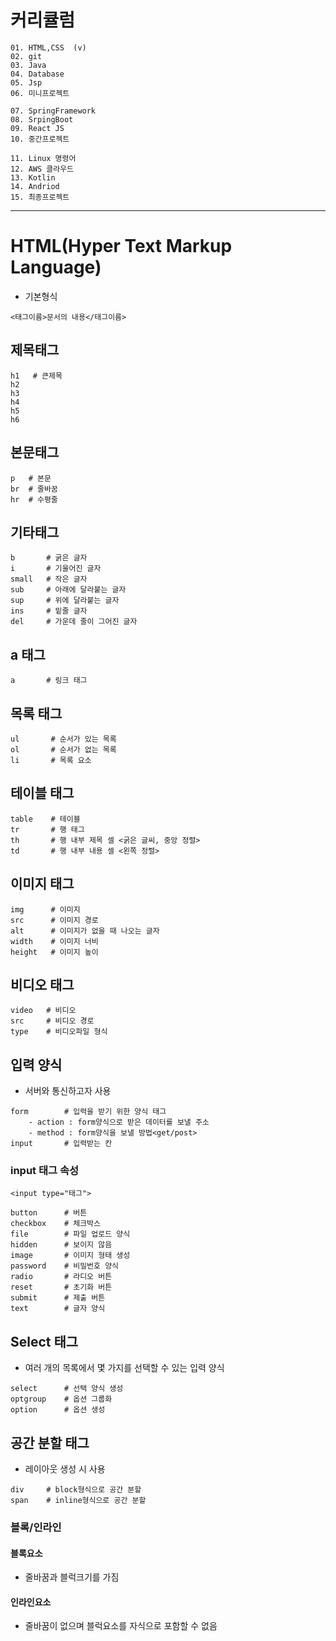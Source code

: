 # 커리큘럼
```
01. HTML,CSS  (v)
02. git
03. Java
04. Database
05. Jsp
06. 미니프로젝트

07. SpringFramework
08. SrpingBoot
09. React JS
10. 중간프로젝트

11. Linux 명령어
12. AWS 클라우드
13. Kotlin
14. Andriod
15. 최종프로젝트
```

---

# HTML(Hyper Text Markup Language)
+ 기본형식
```
<태그이름>문서의 내용</태그이름>
```

## 제목태그
```
h1   # 큰제목
h2
h3
h4
h5
h6
```

## 본문태그
```
p   # 본문
br  # 줄바꿈 
hr  # 수평줄
```

## 기타태그
```
b       # 굵은 글자
i       # 기울어진 글자
small   # 작은 글자
sub     # 아래에 달라붙는 글자
sup     # 위에 달라붙는 글자
ins     # 밑줄 글자
del     # 가운데 줄이 그어진 글자
```

## a 태그
```
a       # 링크 태그
```

## 목록 태그
```
ul       # 순서가 있는 목록
ol       # 순서가 없는 목록
li       # 목록 요소
```

## 테이블 태그
```
table    # 테이블
tr       # 행 태그
th       # 행 내부 제목 셀 <굵은 글씨, 중앙 정렬>
td       # 행 내부 내용 셀 <왼쪽 정렬>
```

## 이미지 태그
```
img      # 이미지
src      # 이미지 경로
alt      # 이미지가 없을 때 나오는 글자
width    # 이미지 너비
height   # 이미지 높이
```

## 비디오 태그
```
video   # 비디오
src     # 비디오 경로
type    # 비디오파일 형식
```

## 입력 양식
+ 서버와 통신하고자 사용
```
form        # 입력을 받기 위한 양식 태그
    - action : form양식으로 받은 데이터를 보낼 주소
    - method : form양식을 보낼 방법<get/post>
input       # 입력받는 칸
```
### input 태그 속성
```
<input type="태그">

button      # 버튼
checkbox    # 체크박스
file        # 파일 업로드 양식
hidden      # 보이지 않음
image       # 이미지 형태 생성
password    # 비밀번호 양식
radio       # 라디오 버튼
reset       # 초기화 버튼
submit      # 제출 버튼
text        # 글자 양식
```

## Select 태그
+ 여러 개의 목록에서 몇 가지를 선택할 수 있는 입력 양식
```
select      # 선택 양식 생성
optgroup    # 옵션 그룹화
option      # 옵션 생성
```

## 공간 분할 태그
+ 레이아웃 생성 시 사용
```
div     # block형식으로 공간 분할
span    # inline형식으로 공간 분할
```

### 블록/인라인
#### 블록요소
+ 줄바꿈과 블럭크기를 가짐

#### 인라인요소
+ 줄바꿈이 없으며 블럭요소를 자식으로 포함할 수 없음

